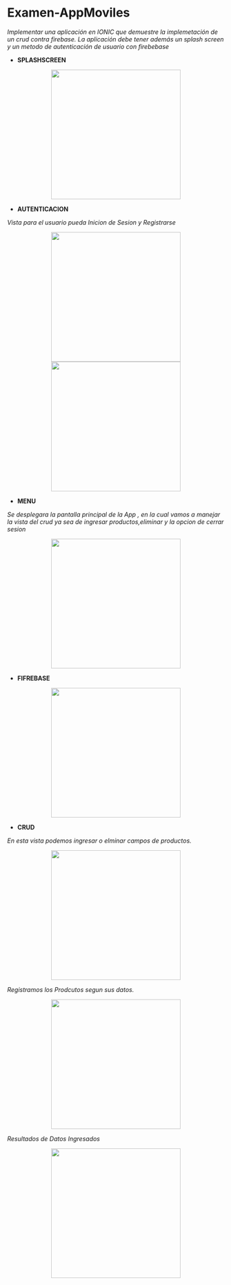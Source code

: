 # Examen-AppMoviles

*Implementar una aplicación en IONIC que demuestre la implemetación de un crud contra firebase. 
La aplicación debe tener además un splash screen y un metodo de autenticación de usuario con firebebase*


- **SPLASHSCREEN**

<p align="center"><img src ="https://user-images.githubusercontent.com/74762981/212711780-e0452b73-f744-4e53-928a-b9e0b9909a67.png" width="300"/></p>


- **AUTENTICACION**

*Vista para el usuario pueda Inicion de Sesion y Registrarse*

<p align="center"><img src ="https://user-images.githubusercontent.com/74762981/212711141-f79f5734-6abe-49a9-829b-0b52f880ddf1.png" width="300"/>
<img src ="https://user-images.githubusercontent.com/74762981/212711462-ac00271d-de5f-4c6a-90db-e6e74424fda7.png" width="300"/></p>


- **MENU**

*Se desplegara la pantalla principal de la App , en la cual vamos a manejar la vista del crud ya sea de ingresar productos,eliminar y la opcion de cerrar sesion*


<p align="center"><img src ="https://user-images.githubusercontent.com/74762981/212710894-2e783ad3-5ca6-42e5-9029-58fcd20287c7.png" width="300"/></p>


- **FIFREBASE**

<p align="center"><img src ="https://user-images.githubusercontent.com/74844624/212777487-1d50abf4-70aa-4214-8bd1-d2bd099b1d88.png" width="300"/></p>


- **CRUD**

*En esta vista podemos ingresar o elminar campos de productos.* 

<p align="center"><img src ="https://user-images.githubusercontent.com/74762981/212713440-76865afb-dfdc-4896-a087-27e2bfbc3498.png" width="300"/></p>


*Registramos los Prodcutos segun sus datos.*

<p align="center"><img src ="https://user-images.githubusercontent.com/74762981/212713753-7d264c45-c081-4822-810c-d23f15fbd8ae.png" width="300"/></p>


*Resultados de Datos Ingresados*

<p align="center"><img src ="https://user-images.githubusercontent.com/74762981/212713403-2e4c5cbc-ea22-4fe7-896d-aaafaf019dc3.png" width="300"/></p>


